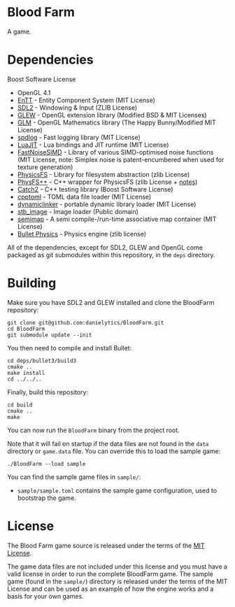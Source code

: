 # Blood Farm

A game.

# Dependencies

Boost Software License
* OpenGL 4.1
* [EnTT](https://github.com/skypjack/entt) - Entity Component System (MIT License)
* [SDL2](http://libsdl.org/) - Windowing & Input (ZLIB License)
* [GLEW](http://glew.sourceforge.net/) - OpenGL extension library (Modified BSD & MIT Licenses)
* [GLM](https://glm.g-truc.net/0.9.8/index.html) - OpenGL Mathematics library (The Happy Bunny/Modified MIT License)
* [spdlog](https://github.com/gabime/spdlog) - Fast logging library (MIT License)
* [LuaJIT](http://luajit.org/luajit.html) - Lua bindings and JIT runtime (MIT License)
* [FastNoiseSIMD](https://github.com/Auburns/FastNoiseSIMD) - Library of various SIMD-optimised noise functions (MIT License, note: Simplex noise is patent-encumbered when used for texture generation)
* [PhysicsFS](http://icculus.org/physfs/) - Library for filesystem abstraction (zlib License)
* [PhysFS++](https://github.com/Ybalrid/physfs-hpp) - C++ wrapper for PhysicsFS (zlib License + [notes](https://github.com/Ybalrid/physfs-hpp/blob/master/LICENSE.txt))
* [Catch2](https://github.com/catchorg/Catch2) - C++ testing library (Boost Software License)
* [cpptoml](https://github.com/skystrife/cpptoml) - TOML data file loader (MIT License)
* [dynamiclinker](https://github.com/Marqin/dynamicLinker) - portable dynamic library loader (MIT License)
* [stb_image](https://github.com/nothings/stb) - Image loader (Public domain)
* [semimap](https://github.com/hogliux/semimap) - A semi compile-/run-time associative map container (MIT License)
* [Bullet Physics](https://github.com/bulletphysics/bullet3) - Physics engine (zlib license)

All of the dependencies, except for SDL2, GLEW and OpenGL come packaged as git submodules within this repository, in the `deps` directory.

# Building

Make sure you have SDL2 and GLEW installed and clone the BloodFarm repository:

```
git clone git@github.com:danielytics/BloodFarm.git
cd BloodFarm
git submodule update --init
``` 

You then need to compile and install Bullet:

```
cd deps/bullet3/build3
cmake ..
make install
cd ../../..
```

Finally, build this repository:

```
cd build
cmake ..
make
```

You can now run the `BloodFarm` binary from the project root.

Note that it will fail on startup if the data files are not found in the `data` directory or `game.data` file. You can override this to load the sample game:

```
./BloodFarm --load sample
```

You can find the sample game files in `sample/`:
* `sample/sample.toml` contains the sample game configuration, used to bootstrap the game.

# License

The Blood Farm game source is released under the terms of the [MIT License](https://github.com/danielytics/BloodFarm/blob/master/LICENSE).

The game data files are not included under this license and you must have a valid license in order to run the complete BloodFarm game. The sample game (found in the `sample/`) directory is released under the terms of the MIT License and can be used as an example of how the engine works and a basis for your own games.